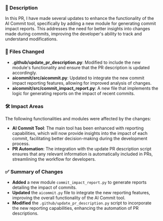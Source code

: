 ### 📝 Description
In this PR, I have made several updates to enhance the functionality of the AI Commit tool, specifically by adding a new module for generating commit impact reports. This addresses the need for better insights into changes made during commits, improving the developer's ability to track and understand modifications.

### 📁 Files Changed
- **.github/update_pr_description.py**: Modified to include the new module's functionality and ensure that the PR description is updated accordingly.
- **aicommit/src/aicommit.py**: Updated to integrate the new commit impact reporting features, allowing for improved analysis of changes.
- **aicommit/src/commit_impact_report.py**: A new file that implements the logic for generating reports on the impact of recent commits.

### 🛠️ Impact Areas
The following functionalities and modules were affected by the changes:
- **AI Commit Tool**: The main tool has been enhanced with reporting capabilities, which will now provide insights into the impact of each commit, facilitating better decision-making during the development process.
- **PR Automation**: The integration with the update PR description script ensures that any relevant information is automatically included in PRs, streamlining the workflow for developers.

### ✅ Summary of Changes
- **Added** a new module `commit_impact_report.py` to generate reports detailing the impact of commits.
- **Updated** the `aicommit.py` file to integrate the new reporting features, improving the overall functionality of the AI Commit tool.
- **Modified** the `.github/update_pr_description.py` script to incorporate the new reporting capabilities, enhancing the automation of PR descriptions.